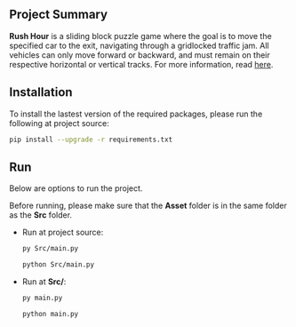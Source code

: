 ## Project Summary
**Rush Hour** is a sliding block puzzle game where the goal is to move the specified car to the exit, navigating through a gridlocked traffic jam. All vehicles can only move forward or backward, and must remain on their respective horizontal or vertical tracks. For more information, read [here](https://en.wikipedia.org/wiki/Rush_Hour_(puzzle)).


## Installation
To install the lastest version of the required packages, please run the following at project source:
  ```sh
  pip install --upgrade -r requirements.txt
  ```


## Run
Below are options to run the project.

Before running, please make sure that the **Asset** folder is in the same folder as the **Src** folder.

* Run at project source:
  ```sh
  py Src/main.py
  ```
  ```sh
  python Src/main.py
  ```
* Run at **Src/**:
  ```sh
  py main.py
  ```
  ```sh
  python main.py
  ```

